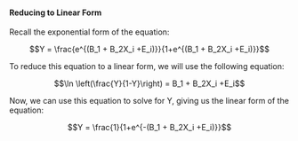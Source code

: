 

#### **Reducing to Linear Form** 

Recall the exponential form of the equation: 

$$Y = \frac{e^{(B_1 + B_2X_i +E_i)}}{1+e^{(B_1 + B_2X_i +E_i)}}$$

To reduce this equation to a linear form, we will use the following equation: 

$$\ln \left(\frac{Y}{1-Y}\right) = B_1 + B_2X_i +E_i$$

Now, we can use this equation to solve for Y, giving us the linear form of the equation: 

$$Y = \frac{1}{1+e^{-(B_1 + B_2X_i +E_i)}}$$